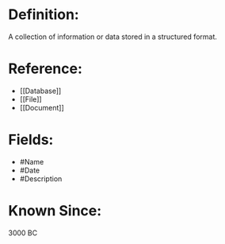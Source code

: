 

# Definition:
A collection of information or data stored in a structured format.

# Reference:
- [[Database]]
- [[File]]
- [[Document]]

# Fields: 
- #Name
- #Date
- #Description

# Known Since:
3000 BC

